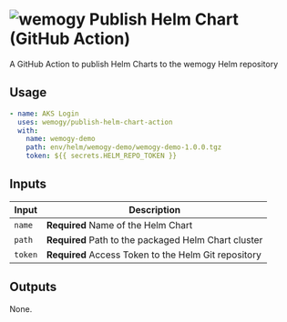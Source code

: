 # ![wemogy](https://wemogyimages.blob.core.windows.net/logos/wemogy-github-tiny.png) Publish Helm Chart (GitHub Action)

A GitHub Action to publish Helm Charts to the wemogy Helm repository

## Usage

```yaml
- name: AKS Login
  uses: wemogy/publish-helm-chart-action
  with:
    name: wemogy-demo
    path: env/helm/wemogy-demo/wemogy-demo-1.0.0.tgz
    token: ${{ secrets.HELM_REPO_TOKEN }}
```

## Inputs

| Input            | Description                                  |
| ---------------- | -------------------------------------------- |
| `name`           | **Required** Name of the Helm Chart     |
| `path` | **Required** Path to the packaged Helm Chart cluster |
| `token` | **Required** Access Token to the Helm Git repository |

## Outputs

None.
